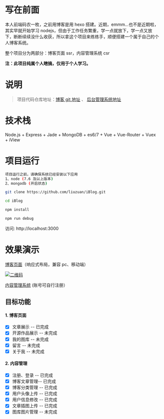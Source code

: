 # 写在前面

本人前端码农一枚，之前用博客是用 hexo 搭建。近期，emmm...也不是近期啦，其实早就开始学习 nodejs，但由于工作任务繁重，学一点就放下，学一点又放下，断断续续没什么收获，所以拿这个项目来练练手，顺便搭建一个属于自己的个人博客系统。

整个项目分为两部分：博客页面 ssr，内容管理系统 csr

**注：此项目纯属个人瞎搞，仅用于个人学习。**

# 说明

> 项目代码仓库地址：[博客 git 地址](https://github.com/liuzuan/iBlog) 、 [后台管理系统地址](https://github.com/liuzuan/iBlog-CMS)

# 技术栈

Node.js + Express + Jade + MongoDB + es6/7 + Vue + Vue-Router + Vuex + iView

# 项目运行

```bash
项目运行之前，请确保系统已经安装以下应用
1、node (7.6 及以上版本)
2、mongodb (开启状态)
```

```bash
git clone https://github.com/liuzuan/iBlog.git

cd iBlog

npm install

npm run debug

```
访问: http://localhost:3000

# 效果演示

[博客页面](http://blog.liuzuann.com)（响应式布局，兼容 pc、移动端）


[![二维码](http://cdn.liuzuann.com/qrcode-blog.png-thin)](http://blog.liuzuann.com)


[内容管理系统](http://blog.liuzuann.com/CMS) (账号可自行注册）

## 目标功能

#### 1. 博客页面

-   [x] 文章展示 -- 已完成
-   [x] 开源作品展示 -- 未完成
-   [x] 我的图库 -- 未完成
-   [x] 留言 -- 未完成
-   [x] 关于我 -- 未完成

#### 2. 内容管理

-   [x] 注册、登录 -- 已完成
-   [x] 博客文章管理-- 已完成
-   [x] 博客分类管理 -- 已完成
-   [x] 用户头像上传 -- 已完成
-   [x] 用户信息修改 -- 已完成
-   [x] 文章插图上传 -- 已完成
-   [x] 图库图片管理 -- 未完成
